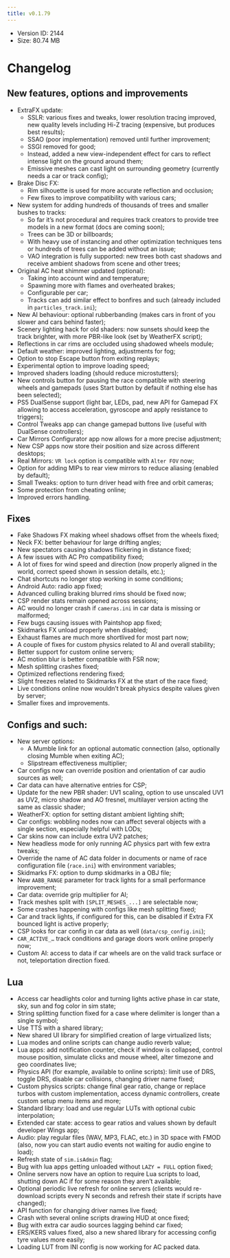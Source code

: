 ```yaml
---
title: v0.1.79
---
```


*   Version ID: 2144
*   Size: 80.74 MB

# Changelog

## New features, options and improvements

*   ExtraFX update:
    *   SSLR: various fixes and tweaks, lower resolution tracing improved, new quality levels including Hi-Z tracing (expensive, but produces best results);
    *   SSAO (poor implementation) removed until further improvement;
    *   SSGI removed for good;
    *   Instead, added a new view-independent effect for cars to reflect intense light on the ground around them;
    *   Emissive meshes can cast light on surrounding geometry (currently needs a car or track config);
*   Brake Disc FX:
    *   Rim silhouette is used for more accurate reflection and occlusion;
    *   Few fixes to improve compatibility with various cars;
*   New system for adding hundreds of thousands of trees and smaller bushes to tracks:
    *   So far it’s not procedural and requires track creators to provide tree models in a new format (docs are coming soon);
    *   Trees can be 3D or billboards;
    *   With heavy use of instancing and other optimization techniques tens or hundreds of trees can be added without an issue;
    *   VAO integration is fully supported: new trees both cast shadows and receive ambient shadows from scene and other trees;
*   Original AC heat shimmer updated (optional):
    *   Taking into account wind and temperature;
    *   Spawning more with flames and overheated brakes;
    *   Configurable per car;
    *   Tracks can add similar effect to bonfires and such (already included in `particles_track.ini`);
*   New AI behaviour: optional rubberbanding (makes cars in front of you slower and cars behind faster);
*   Scenery lighting hack for old shaders: now sunsets should keep the track brighter, with more PBR-like look (set by WeatherFX script);
*   Reflections in car rims are occluded using shadowed wheels module;
*   Default weather: improved lighting, adjustments for fog;
*   Option to stop Escape button from exiting replays;
*   Experimental option to improve loading speed;
*   Improved shaders loading (should reduce microstutters);
*   New controls button for pausing the race compatible with steering wheels and gamepads (uses Start button by default if nothing else has been selected);
*   PS5 DualSense support (light bar, LEDs, pad, new API for Gamepad FX allowing to access acceleration, gyroscope and apply resistance to triggers);
*   Control Tweaks app can change gamepad buttons live (useful with DualSense controllers);
*   Car Mirrors Configurator app now allows for a more precise adjustment;
*   New CSP apps now store their position and size across different desktops;
*   Real Mirrors: `VR lock` option is compatible with `Alter FOV` now;
*   Option for adding MIPs to rear view mirrors to reduce aliasing (enabled by default);
*   Small Tweaks: option to turn driver head with free and orbit cameras;
*   Some protection from cheating online;
*   Improved errors handling.

## Fixes

*   Fake Shadows FX making wheel shadows offset from the wheels fixed;
*   Neck FX: better behaviour for large drifting angles;
*   New spectators causing shadows flickering in distance fixed;
*   A few issues with AC Pro compatibility fixed;
*   A lot of fixes for wind speed and direction (now properly aligned in the world, correct speed shown in session details, etc.);
*   Chat shortcuts no longer stop working in some conditions;
*   Android Auto: radio app fixed;
*   Advanced culling braking blurred rims should be fixed now;
*   CSP render stats remain opened across sessions;
*   AC would no longer crash if `cameras.ini` in car data is missing or malformed;
*   Few bugs causing issues with Paintshop app fixed;
*   Skidmarks FX unload properly when disabled;
*   Exhaust flames are much more shortlived for most part now;
*   A couple of fixes for custom physics related to AI and overall stability;
*   Better support for custom online servers;
*   AC motion blur is better compatible with FSR now;
*   Mesh splitting crashes fixed;
*   Optimized reflections rendering fixed;
*   Slight freezes related to Skidmarks FX at the start of the race fixed;
*   Live conditions online now wouldn’t break physics despite values given by server;
*   Smaller fixes and improvements.

## Configs and such:

*   New server options:
    *   A Mumble link for an optional automatic connection (also, optionally closing Mumble when exiting AC);
    *   Slipstream effectiveness multiplier;
*   Car configs now can override position and orientation of car audio sources as well;
*   Car data can have alternative entries for CSP;
*   Update for the new PBR shader: UV1 scaling, option to use unscaled UV1 as UV2, micro shadow and AO fresnel, multilayer version acting the same as classic shader;
*   WeatherFX: option for setting distant ambient lighting shift;
*   Car configs: wobbling nodes now can affect several objects with a single section, especially helpful with LODs;
*   Car skins now can include extra UV2 patches;
*   New headless mode for only running AC physics part with few extra tweaks;
*   Override the name of AC data folder in documents or name of race configuration file (`race.ini`) with environment variables;
*   Skidmarks FX: option to dump skidmarks in a OBJ file;
*   New `AABB_RANGE` parameter for track lights for a small performance improvement;
*   Car data: override grip multiplier for AI;
*   Track meshes split with `[SPLIT_MESHES_...]` are selectable now;
*   Some crashes happening with configs like mesh splitting fixed;
*   Car and track lights, if configured for this, can be disabled if Extra FX bounced light is active properly;
*   CSP looks for car config in car data as well (`data/csp_config.ini`);
*   `CAR_ACTIVE_…` track conditions and garage doors work online properly now;
*   Custom AI: access to data if car wheels are on the valid track surface or not, teleportation direction fixed.

## Lua

*   Access car headlights color and turning lights active phase in car state, sky, sun and fog color in sim state;
*   String splitting function fixed for a case where delimiter is longer than a single symbol;
*   Use TTS with a shared library;
*   New shared UI library for simplified creation of large virtualized lists;
*   Lua modes and online scripts can change audio reverb value;
*   Lua apps: add notification counter, check if window is collapsed, control mouse position, simulate clicks and mouse wheel, alter timezone and geo coordinates live;
*   Physics API (for example, available to online scripts): limit use of DRS, toggle DRS, disable car collisions, changing driver name fixed;
*   Custom physics scripts: change final gear ratio, change or replace turbos with custom implementation, access dynamic controllers, create custom setup menu items and more;
*   Standard library: load and use regular LUTs with optional cubic interpolation;
*   Extended car state: access to gear ratios and values shown by default developer Wings app;
*   Audio: play regular files (WAV, MP3, FLAC, etc.) in 3D space with FMOD (also, now you can start audio events not waiting for audio engine to load);
*   Refresh state of `sim.isAdmin` flag;
*   Bug with lua apps getting unloaded without `LAZY = FULL` option fixed;
*   Online servers now have an option to require Lua scripts to load, shutting down AC if for some reason they aren’t available;
*   Optional periodic live refresh for online servers (clients would re-download scripts every N seconds and refresh their state if scripts have changed);
*   API function for changing driver names live fixed;
*   Crash with several online scripts drawing HUD at once fixed;
*   Bug with extra car audio sources lagging behind car fixed;
*   ERS/KERS values fixed, also a new shared library for accessing config tyre values more easily;
*   Loading LUT from INI config is now working for AC packed data.
